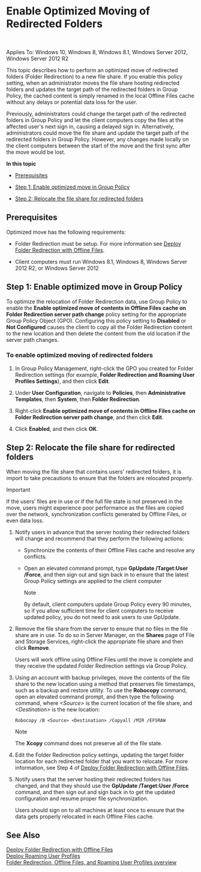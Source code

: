 ---
---
# Enable Optimized Moving of Redirected Folders

 


Applies To: Windows 10, Windows 8, Windows 8.1, Windows Server 2012, Windows Server 2012 R2

This topic describes how to perform an optimized move of redirected folders (Folder Redirection) to a new file share. If you enable this policy setting, when an administrator moves the file share hosting redirected folders and updates the target path of the redirected folders in Group Policy, the cached content is simply renamed in the local Offline Files cache without any delays or potential data loss for the user.

Previously, administrators could change the target path of the redirected folders in Group Policy and let the client computers copy the files at the affected user's next sign in, causing a delayed sign in. Alternatively, administrators could move the file share and update the target path of the redirected folders in Group Policy. However, any changes made locally on the client computers between the start of the move and the first sync after the move would be lost.

**In this topic**

  - [Prerequisites]()

  - [Step 1: Enable optimized move in Group Policy]()

  - [Step 2: Relocate the file share for redirected folders]()

## Prerequisites

Optimized move has the following requirements:

  - Folder Redirection must be setup. For more information see [Deploy Folder Redirection with Offline Files](jj649078\(v=ws.11\).md).

  - Client computers must run Windows 8.1, Windows 8, Windows Server 2012 R2, or Windows Server 2012

## Step 1: Enable optimized move in Group Policy

To optimize the relocation of Folder Redirection data, use Group Policy to enable the **Enable optimized move of contents in Offline Files cache on Folder Redirection server path change** policy setting for the appropriate Group Policy Object (GPO). Configuring this policy setting to **Disabled** or **Not Configured** causes the client to copy all the Folder Redirection content to the new location and then delete the content from the old location if the server path changes.

### To enable optimized moving of redirected folders

1.  In Group Policy Management, right-click the GPO you created for Folder Redirection settings (for example, **Folder Redirection and Roaming User Profiles Settings**), and then click **Edit**.

2.  Under **User Configuration**, navigate to **Policies**, then **Administrative Templates**, then **System**, then **Folder Redirection**.

3.  Right-click **Enable optimized move of contents in Offline Files cache on Folder Redirection server path change**, and then click **Edit**.

4.  Click **Enabled**, and then click **OK**.

## Step 2: Relocate the file share for redirected folders

When moving the file share that contains users' redirected folders, it is import to take precautions to ensure that the folders are relocated properly.


> [!IMPORTANT]
> If the users’ files are in use or if the full file state is not preserved in the move, users might experience poor performance as the files are copied over the network, synchronization conflicts generated by Offline Files, or even data loss.


1.  Notify users in advance that the server hosting their redirected folders will change and recommend that they perform the following actions:
    
      - Synchronize the contents of their Offline Files cache and resolve any conflicts.
    
      - Open an elevated command prompt, type **GpUpdate /Target:User /Force**, and then sign out and sign back in to ensure that the latest Group Policy settings are applied to the client computer
        

        > [!NOTE]
        > By default, client computers update Group Policy every 90 minutes, so if you allow sufficient time for client computers to receive updated policy, you do not need to ask users to use GpUpdate.


2.  Remove the file share from the server to ensure that no files in the file share are in use. To do so in Server Manager, on the **Shares** page of File and Storage Services, right-click the appropriate file share and then click **Remove**.
    
    Users will work offline using Offline Files until the move is complete and they receive the updated Folder Redirection settings via Group Policy.

3.  Using an account with backup privileges, move the contents of the file share to the new location using a method that preserves file timestamps, such as a backup and restore utility. To use the **Robocopy** command, open an elevated command prompt, and then type the following command, where *\<Source\>* is the current location of the file share, and *\<Destination\>* is the new location:
    
        Robocopy /B <Source> <Destination> /Copyall /MIR /EFSRAW
    

    > [!NOTE]
    > The <STRONG>Xcopy</STRONG> command does not preserve all of the file state.


4.  Edit the Folder Redirection policy settings, updating the target folder location for each redirected folder that you want to relocate. For more information, see Step 4 of [Deploy Folder Redirection with Offline Files](jj649078\(v=ws.11\).md).

5.  Notify users that the server hosting their redirected folders has changed, and that they should use the **GpUpdate /Target:User /Force** command, and then sign out and sign back in to get the updated configuration and resume proper file synchronization.
    
    Users should sign on to all machines at least once to ensure that the data gets properly relocated in each Offline Files cache.

## See Also

[Deploy Folder Redirection with Offline Files](jj649078\(v=ws.11\).md)  
[Deploy Roaming User Profiles](jj649079\(v=ws.11\).md)  
[Folder Redirection, Offline Files, and Roaming User Profiles overview](hh848267\(v=ws.11\).md)